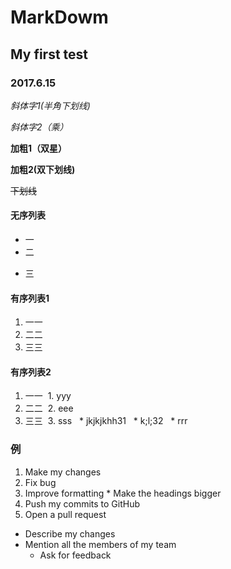 # MarkDowm 
## My first test
### 2017.6.15 
_斜体字1(半角下划线)_

*斜体字2（乘）*

**加粗1（双星）**

__加粗2(双下划线)__

~~下划线~~

#### 无序列表
+ 一
+ 二
* 三
#### 有序列表1
1. 一一
2. 二二
3. 三三
#### 有序列表2
1. 一一
 1. yyy
2. 二二
 2. eee
3. 三三
 3. sss
  * jkjkjkhh31
  * k;l;32
   * rrr
 ### 例
1. Make my changes
  1. Fix bug
  2. Improve formatting
    * Make the headings bigger
2. Push my commits to GitHub
3. Open a pull request
  * Describe my changes
  * Mention all the members of my team
    * Ask for feedback
